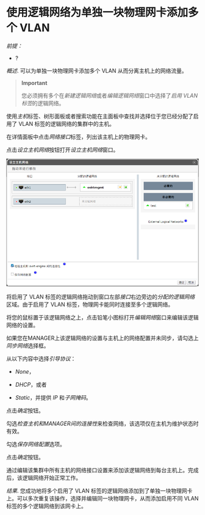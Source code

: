 # 使用逻辑网络为单独一块物理网卡添加多个 VLAN

*前提：*

-   ?

*概述*.
可以为单独一块物理网卡添加多个 VLAN 从而分离主机上的网络流量。

> **Important**
>
> 您必须拥有多个在*新建逻辑网络*或者*编辑逻辑网络*窗口中选择了*启用 VLAN
> 标签*的逻辑网络。

使用*主机*标签、树形面板或者搜索功能在主面板中查找并选择位于您已经分配了启用了
VLAN 标签的逻辑网络的集群中的主机。

在详情面板中点击*网络接口*标签，列出该主机上的物理网卡。

点击*设立主机网络*按钮打开*设立主机网络*窗口。

![设立主机网络窗口](../images/Logical_Networks-Setup_Host_Networks_Window.png)

将启用了 VLAN
标签的逻辑网络拖动到窗口左部*接口*右边旁边的*分配的逻辑网络*区域。由于启用了
VLAN 标签，物理网卡能同时连接至多个逻辑网络。

将您的鼠标置于该逻辑网络之上，点击铅笔小图标打开*编辑网络*窗口来编辑该逻辑网络的设置。

如果您在MANAGER上该逻辑网络的设置与主机上的网络配置并未同步，请勾选上*同步网络*选择框。

从以下内容中选择*引导协议*：

-   *None*，

-   *DHCP*，或者

-   *Static*，并提供 *IP* 和*子网掩码*。

点击*确定*按钮。

勾选*检查主机和MANAGER间的连接性*来检查网络，该选项仅在主机为维护状态时有效。

勾选*保存网络配置*选项。

点击*确定*按钮。

通过编辑该集群中所有主机的网络接口设置来添加该逻辑网络到每台主机上。完成后，该逻辑网络开始正常工作。

*结果*.
您成功地将多个启用了 VLAN
标签的逻辑网络添加到了单独一块物理网卡上。可以多次重复该操作，选择并编辑同一块物理网卡，从而添加启用不同
VLAN 标签的多个逻辑网络到该网卡上。
